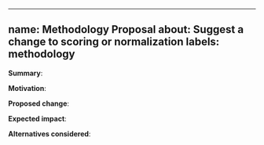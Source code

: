 
---
name: Methodology Proposal
about: Suggest a change to scoring or normalization
labels: methodology
---
**Summary**:

**Motivation**:

**Proposed change**:

**Expected impact**:

**Alternatives considered**:
